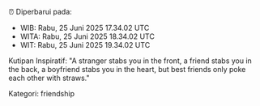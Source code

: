 ⏰ Diperbarui pada:
- WIB: Rabu, 25 Juni 2025 17.34.02 UTC
- WITA: Rabu, 25 Juni 2025 18.34.02 UTC
- WIT: Rabu, 25 Juni 2025 19.34.02 UTC

Kutipan Inspiratif:
"A stranger stabs you in the front, a friend stabs you in the back, a boyfriend stabs you in the heart, but best friends only poke each other with straws."


Kategori: friendship

